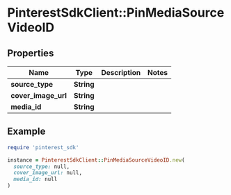 # PinterestSdkClient::PinMediaSourceVideoID

## Properties

| Name | Type | Description | Notes |
| ---- | ---- | ----------- | ----- |
| **source_type** | **String** |  |  |
| **cover_image_url** | **String** |  |  |
| **media_id** | **String** |  |  |

## Example

```ruby
require 'pinterest_sdk'

instance = PinterestSdkClient::PinMediaSourceVideoID.new(
  source_type: null,
  cover_image_url: null,
  media_id: null
)
```

